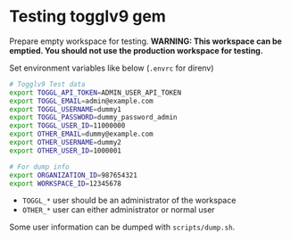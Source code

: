 # Testing togglv9 gem

Prepare empty workspace for testing.
**WARNING: This workspace can be emptied. You should not use the production workspace for testing.**

Set environment variables like below (`.envrc` for direnv)

```sh
# Togglv9 Test data
export TOGGL_API_TOKEN=ADMIN_USER_API_TOKEN
export TOGGL_EMAIL=admin@example.com
export TOGGL_USERNAME=dummy1
export TOGGL_PASSWORD=dummy_password_admin
export TOGGL_USER_ID=11000000
export OTHER_EMAIL=dummy@example.com
export OTHER_USERNAME=dummy2
export OTHER_USER_ID=1000001

# For dump info
export ORGANIZATION_ID=987654321
export WORKSPACE_ID=12345678
```

- `TOGGL_*` user should be an administrator of the workspace
- `OTHER_*` user can either administrator or normal user

Some user information can be dumped with `scripts/dump.sh`.
